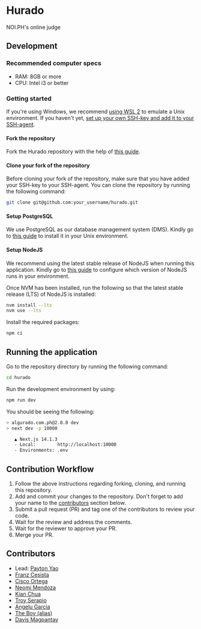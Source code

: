 # Hurado

NOI.PH's online judge

## Development

### Recommended computer specs

- RAM: 8GB or more
- CPU: Intel i3 or better

### Getting started

If you're using Windows, we recommend [using WSL 2](https://learn.microsoft.com/en-us/windows/wsl/install) to emulate a Unix environment. If you haven't yet, [set up your own SSH-key and add it to your SSH-agent](https://docs.github.com/en/authentication/connecting-to-github-with-ssh/generating-a-new-ssh-key-and-adding-it-to-the-ssh-agent).

#### Fork the repository

Fork the Hurado repository with the help of [this guide](https://docs.github.com/en/get-started/quickstart/fork-a-repo).

#### Clone your fork of the repository

Before cloning your fork of the repository, make sure that you have added your SSH-key to your SSH-agent. You can clone the repository by running the following command:

```bash
git clone git@github.com:your_username/hurado.git
```

#### Setup PostgreSQL

We use PostgreSQL as our database management system (DMS). Kindly go to [this guide](https://www.postgresql.org/download/linux/) to install it in your Unix environment.

#### Setup NodeJS

We recommend using the latest stable release of NodeJS when running this application. Kindly go to [this guide](https://github.com/nvm-sh/nvm?tab=readme-ov-file#installing-and-updating) to configure which version of NodeJS runs in your environment.

Once NVM has been installed, run the following so that the latest stable release (LTS) of NodeJS is installed:

```bash
nvm install --lts
nvm use --lts
```

Install the required packages:

```bash
npm ci
```

## Running the application

Go to the repository directory by running the following command:

```bash
cd hurado
```

Run the development environment by using:

```bash
npm run dev
```

You should be seeing the following:

```bash
> algurado.com.ph@2.0.0 dev
> next dev -p 10000

   ▲ Next.js 14.1.3
   - Local:        http://localhost:10000
   - Environments: .env
```

## Contribution Workflow

1. Follow the above instructions regarding forking, cloning, and running this repository.
2. Add and commit your changes to the repository. Don't forget to add your name to the [contributors](#contributors) section below.
4. Submit a pull request (PR) and tag one of the contributors to review your code.
5. Wait for the review and address the comments.
6. Wait for the reviewer to approve your PR.
7. Merge your PR.

## Contributors

- Lead: [Payton Yao](https://github.com/jabbawookiees)
- [Franz Cesista](https://github.com/leloykun)
- [Cisco Ortega](https://github.com/gfmortega)
- [Neomi Mendoza](https://github.com/nimendoza)
- [Kian Chua](https://github.com/Quantum-K9)
- [Troy Serapio](https://github.com/tdserapio)
- [Angelu Garcia](https://github.com/devByGelu)
- [The Boy (alias)](https://github.com/RedBlazerFlame)
- [Davis Magpantay](https://github.com/dexva)
